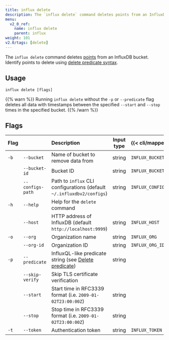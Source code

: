 ```yaml
---
title: influx delete
description: The `influx delete` command deletes points from an InfluxDB bucket.
menu:
  v2_0_ref:
    name: influx delete
    parent: influx
weight: 101
v2.0/tags: [delete]
---
```


The `influx delete` command deletes [points](/v2.0/reference/glossary/#point)
from an InfluxDB bucket.
Identify points to delete using [delete predicate syntax](/v2.0/reference/syntax/delete-predicate).

## Usage
```
influx delete [flags]
```

{{% warn %}}
Running `influx delete` without the `-p` or `--predicate` flag deletes all data with
timestamps between the specified `--start` and `--stop` times in the specified bucket.
{{% /warn %}}

## Flags
| Flag |                  | Description                                                                                      | Input type | {{< cli/mapped >}}   |
|:---- |:---              |:-----------                                                                                      |:----------:|:------------------   |
| `-b` | `--bucket`       | Name of bucket to remove data from                                                               | string     | `INFLUX_BUCKET_NAME` |
|      | `--bucket-id`    | Bucket ID                                                                                        | string     | `INFLUX_BUCKET_ID`   |
|      | `--configs-path` | Path to `influx` CLI configurations (default `~/.influxdbv2/configs`)                            | string     |`INFLUX_CONFIGS_PATH` |
| `-h` | `--help`         | Help for the `delete` command                                                                    |            |                      |
|      | `--host`         | HTTP address of InfluxDB (default `http://localhost:9999`)                                       | string     | `INFLUX_HOST`        |
| `-o` | `--org`          | Organization name                                                                                | string     | `INFLUX_ORG`         |
|      | `--org-id`       | Organization ID                                                                                  | string     | `INFLUX_ORG_ID`      |
| `-p` | `--predicate`    | InfluxQL-like predicate string (see [Delete predicate](/v2.0/reference/syntax/delete-predicate)) | string     |                      |
|      | `--skip-verify`  | Skip TLS certificate verification                                                                |            |                      |
|      | `--start`        | Start time in RFC3339 format (i.e. `2009-01-02T23:00:00Z`)                                       | string     |                      |
|      | `--stop`         | Stop time in RFC3339 format (i.e. `2009-01-02T23:00:00Z`)                                        | string     |                      |
| `-t` | `--token`        | Authentication token                                                                             | string     | `INFLUX_TOKEN`       |
